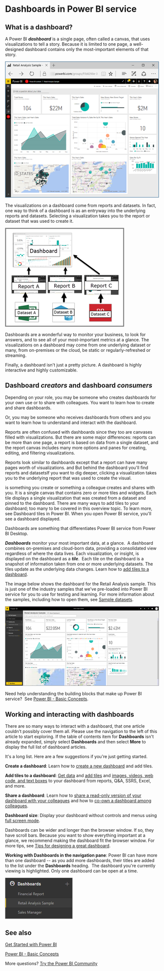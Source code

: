 ﻿<properties
   pageTitle="what is a Power BI dashboard?"
   description="Dashboards are a key feature of Power BI service."
   services="powerbi"
   documentationCenter=""
   authors="mihart"
   manager="erikre"
   backup=""
   editor=""
   tags=""
   qualityFocus="monitoring"
   qualityDate="04/05/2017"/>

<tags
   ms.service="powerbi"
   ms.devlang="NA"
   ms.topic="article"
   ms.tgt_pltfrm="NA"
   ms.workload="powerbi"
   ms.date="04/04/2017"
   ms.author="mihart"/>

# Dashboards in Power BI service

##  What is a dashboard?

A Power BI ***dashboard*** is a single page, often called a canvas, that uses visualizations to tell a story. Because it is limited to one page, a well-designed dashboard contains only the most-important elements of that story.

![](media/powerbi-service-dashboards/power-bi-dashboardnew.png)

The visualizations on a dashboard come from reports and datasets. In fact, one way to think of a dashboard is as an entryway into the underlying reports and datasets. Selecting a visualization takes you to the report or dataset that was used to create it.

![](media/powerbi-service-dashboards/power-bi-diagram.png)

Dashboards are a wonderful way to monitor your business, to look for answers, and to see all of your most-important metrics at a glance. The visualizations on a dashboard may come from one underlying dataset or many, from on-premises or the cloud, be static or regularly-refreshed or streaming.

Finally, a dashboard isn't just a pretty picture. A dashboard is highly interactive and highly customizable.

##  Dashboard ***creators*** and dashboard ***consumers***  
Depending on your role, you may be someone who creates dashboards for your own use or to share with colleagues. You want to learn how to create and share dashboards.

Or, you may be someone who receives dashboards from others and you want to learn how to understand and interact with the dashboard.


Reports are often confused with dashboards since they too are canvases filled with visualizations. But there are some major differences: reports can be more than one page, a report is based on data from a single dataset, and the report canvas includes many more options and panes for creating, editing, and filtering visualizations.

Reports look similar to dashboards except that a report can have many pages worth of visualizations.  and But behind the dashboard you'll find reports and datasetsIf you want to dig deeper, clicking a visualization takes you to the underlying report that was used to create the visual.  

is something you create or something a colleague creates and shares with you. It is a single canvas that contains zero or more tiles and widgets. Each tile displays a single visualization that was created from a dataset and pinned to the dashboard. There are many ways to add tiles to your dashboard; too many to be covered in this overview topic. To learn more, see Dashboard tiles in Power BI. When you open Power BI service, you'll see a dashboard displayed.


Dashboards are something that differentiates Power BI service from Power BI Desktop.



***Dashboards*** monitor your most important data, at a glance.  A dashboard combines on-premises and cloud-born data, providing a consolidated view regardless of where the data lives. Each visualization, or insight, is displayed on the dashboard as a ***tile***.  Each tile on the dashboard is a snapshot of information taken from one or more underlying datasets. The tiles update as the underlying data changes. Learn how to [add tiles to a dashboard](powerbi-service-dashboard-tiles.md).

The image below shows the dashboard for the Retail Analysis sample. This is just one of the industry samples that we've pre-loaded into Power BI service for you to use for testing and learning. For more information about the samples, including how to open them, see [Sample datasets](powerbi-sample-datasets.md).

![](media/powerbi-service-dashboards/dashboard.png)

Need help understanding the building blocks that make up Power BI service?  See [Power BI - Basic Concepts](powerbi-service-basic-concepts.md).

##  Working and interacting with dashboards

There are so many ways to interact with a dashboard, that one article couldn't possibly cover them all.  Please use the navigation to the left of this article to start exploring. If the table of contents item for **Dashboards** isn't already expanded, simply select **Dashboards** and then select **More** to display the full list of dashboard articles.

It's a long list.  Here are a few suggestions if you're just getting started.

**Create a dashboard**: Learn how to [create a new dashboard](powerbi-service-create-a-dashboard.md) and add tiles.

**Add tiles to a dashboard**: [Get data](powerbi-service-get-data.md) and [add tiles](powerbi-service-dashboard-tiles.md) and [images, videos, web code, and text boxes](powerbi-service-add-a-widget-to-a-dashboard.md) to your dashboard from reports, Q&A, SSRS, Excel, and more.

**Share a dashboard**: Learn how to [share a read-only version of your dashboard with your colleagues](powerbi-service-share-unshare-dashboard.md) and how to [co-own a dashboard among colleagues](powerbi-service-organizational-content-packs-introduction.md).

**Dashboard size**: Display your dashboard without controls and menus using [full screen mode](powerbi-service-dash-and-reports-fullscreen.md).

Dashboards can be wider and longer than the browser window. If so, they have scroll bars. Because you want to show everything important at a glance, we recommend making the dashboard fit the browser window. For more tips, see [Tips for designing a great dashboard](powerbi-service-tips-for-designing-a-great-dashboard.md).

**Working with Dashboards in the navigation pane**: Power BI can have more than one dashboard -- as you add more dashboards, their titles are added to the list under the **Dashboards** heading.  The dashboard you're currently viewing is highlighted. Only one dashboard can be open at a time.

![](media/powerbi-service-dashboards/dashboardpanepiece.png)

## See also

[Get Started with Power BI](powerbi-service-get-started.md)

[Power BI - Basic Concepts](powerbi-service-basic-concepts.md)

More questions? [Try the Power BI Community](http://community.powerbi.com/)
